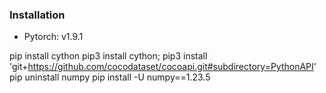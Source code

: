 ### Installation

- Pytorch: v1.9.1

pip install cython
pip3 install cython; pip3 install 'git+https://github.com/cocodataset/cocoapi.git#subdirectory=PythonAPI'
pip uninstall numpy
pip install -U numpy==1.23.5
